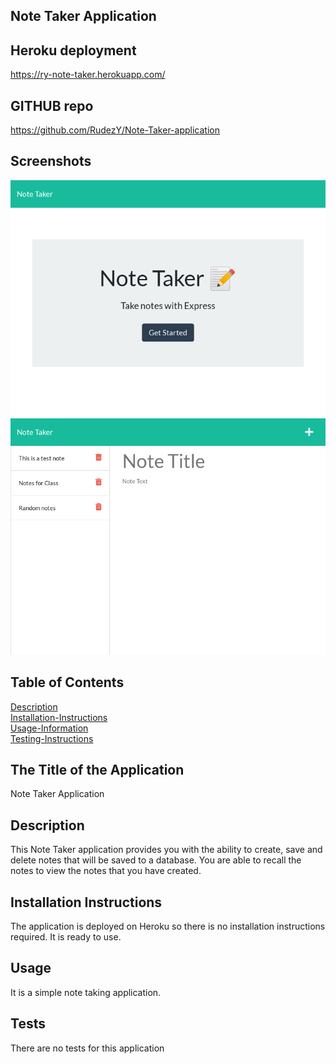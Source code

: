 ## Note Taker Application

## Heroku deployment
https://ry-note-taker.herokuapp.com/

## GITHUB repo
https://github.com/RudezY/Note-Taker-application

## Screenshots
![HW9 Screenshots](./Assets/notetakerhtml.png)
![HW9 Screenshot2](./Assets/notespage.png)

## Table of Contents 
  [Description](#description)<br />
  [Installation-Instructions](#installation-instructions)<br />
  [Usage-Information](#usage)<br />
  [Testing-Instructions](#tests)<br />


## The Title of the Application
Note Taker Application

## Description
 This Note Taker application provides you with the ability to create, save and delete notes that will be saved to a database. You are able to recall the notes to view the notes that you have created. 

 ## Installation Instructions
 The application is deployed on Heroku so there is no installation instructions required. It is ready to use.

 ## Usage
 It is a simple note taking application.



 ## Tests
 There are no tests for this application


